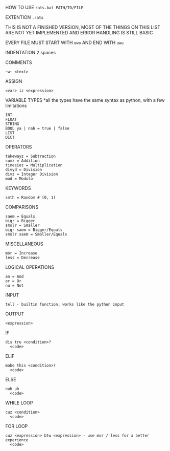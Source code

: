HOW TO USE
`rats.bat PATH/TO/FILE`

EXTENTION
`.rats`

THIS IS NOT A FINISHED VERSION, MOST OF THE THINGS ON THIS LIST ARE NOT YET IMPLEMENTED AND ERROR HANDLING IS STILL BASIC

EVERY FILE MUST START WITH `owo` AND END WITH `uwu`

INDENTATION
2 spaces

COMMENTS
```
~w~ <text>
```

ASSIGN
```
<var> iz <expression>
```

VARIABLE TYPES
*all the types have the same syntax as python, with a few limitations
```
INT
FLOAT
STRING
BOOL ya | nah = true | false
LIST
DICT
```

OPERATORS
```
takewayz = Subtraction
sumz = Addition
timesiez = Multiplication
divyd = Division
divz = Integer Division
mod = Modulo
```

KEYWORDS
```
smth = Random # [0, 1)
```

COMPARISONS
```
saem = Equals
bigr = Bigger
smolr = Smaller
bigr saem = Bigger/Equals
smolr saem = Smoller/Equals
```

MISCELLANEOUS
```
mor = Increase
less = Decrease
```

LOGICAL OPERATIONS
```
an = And
or = Or
nu = Not
```

INPUT
```
tell - builtin function, works like the python input
```

OUTPUT
```
<expression>
```

IF
```
dis tru <condition>?
  <code>
```

ELIF
```
mabe this <condition>?
  <code>
```

ELSE
```
nuh uh
  <code>
```

WHILE LOOP
```
cuz <condition>
  <code>
```

FOR LOOP
```
cuz <expression> btw <expression> - use mor / less for a better experience
  <code>
```
